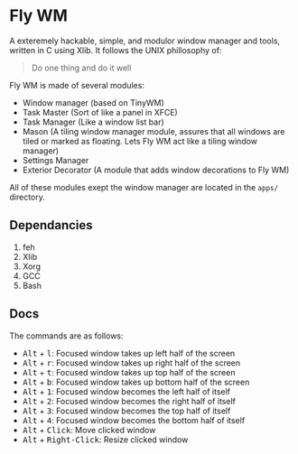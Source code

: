 # Fly WM
A exteremely hackable, simple, and modulor window manager and tools, written in C using Xlib. It follows the UNIX phillosophy of:

> Do one thing and do it well

Fly WM is made of several modules:
* Window manager (based on TinyWM)
* Task Master (Sort of like a panel in XFCE)
* Task Manager (Like a window list bar)
* Mason (A tiling window manager module, assures that all windows are tiled or marked as floating. Lets Fly WM act like a tiling window manager)
* Settings Manager
* Exterior Decorator (A module that adds window decorations to Fly WM)

All of these modules exept the window manager are located in the `apps/` directory.

## Dependancies
1. feh
2. Xlib
3. Xorg
4. GCC
5. Bash

## Docs
The commands are as follows:
* <kbd>Alt</kbd> + <kbd>l</kbd>: Focused window takes up left half of the screen
* <kbd>Alt</kbd> + <kbd>r</kbd>: Focused window takes up right half of the screen
* <kbd>Alt</kbd> + <kbd>t</kbd>: Focused window takes up top half of the screen
* <kbd>Alt</kbd> + <kbd>b</kbd>: Focused window takes up bottom half of the screen
* <kbd>Alt</kbd> + <kbd>1</kbd>: Focused window becomes the left half of itself
* <kbd>Alt</kbd> + <kbd>2</kbd>: Focused window becomes the right half of itself
* <kbd>Alt</kbd> + <kbd>3</kbd>: Focused window becomes the top half of itself
* <kbd>Alt</kbd> + <kbd>4</kbd>: Focused window becomes the bottom half of itself
* <kbd>Alt</kbd> + <kbd>Click</kbd>: Move clicked window
* <kbd>Alt</kbd> + <kbd>Right-Click</kbd>: Resize clicked window
